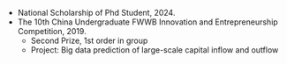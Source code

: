 - National Scholarship of Phd Student, 2024.
- The 10th China Undergraduate FWWB Innovation and Entrepreneurship Competition, 2019.
  - Second Prize, 1st order in group
  - Project: Big data prediction of large-scale capital inflow and outflow